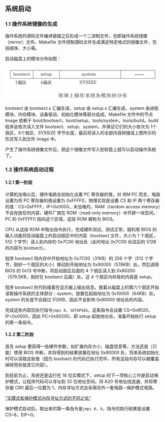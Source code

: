## 系统启动

### 1.1 操作系统镜像的生成

操作系统的源码文件编译链接之后形成一个二进制文件，也即操作系统镜像（mirror）文件。Makefile 文件控制源码文件生成满足特定格式的镜像文件，包括顺序、大小等。

启动磁盘上的模块分布如图：

![alt](./pictures1/101.png)

bootsect 由 bootsect.s 汇编生成，setup 由 setup.s 汇编生成，system 由进程模块、内存模块、设备驱动、初始化模块等部分组成。Makefile 文件中的节点 Image 依赖于 boot/bootsect，boot/setup，tools/system，tools/build。build 程序会依次读入文件 bootsect、setup、system，并保证它们的大小依次为 1个扇区、4个扇区、SYSSIZE 字节长度，最后将读入的全部内容拼接成上图所示的形式写入到文件 Image 中。

产生了操作系统镜像文件后，把这个镜像文件写入到软盘上就可以启动操作系统了。

### 1.2 操作系统启动过程

#### 1.2.1 第一阶段

计算机加电以后，硬件电路会初始化设置 PC 寄存器的值，对 IBM PC 而言，电路设置为将 PC 寄存器的值设置为 0xFFFF0，物理实现是设置 CS 和 IP 两个寄存器的值：CS=0xFFFF，IP=0x0000。未加电时，RAM（random access memory）不会存放任何内容，硬件厂商在 ROM（read-only memory）中开辟一块空间，PC 的 0xFFFF0 指向这个区域，这段 ROM 被称为 BIOS。

CPU 从这段 ROM 中取出指令执行，完成硬件测试，测试正常，就利用 BIOS 的输入功能将启动磁盘上的启动扇区中的内容（bootsect 文件，大小为 1 个扇区，512 个字节）读入到内存的 0x7C00 地址处（此时地址 0x7C00 处往后的 512B 的内容为 bootsect）。

程序 bootsect 将内存中开始地址为 0x7C00（31KB）的 256 个字（512 个字节，刚好一个扇区的大小）移动到开始地址为 0x90000（576KB）处。然后调用 BIOS 的 0x13 号中断，将启动扇区后面的 4 个扇区读入到 0x90200（576.5KB，刚好在 bootsect 后面）处，这 4 个扇区内存放的内容是 setup。

程序 bootsect 的代码接着在显示器上输出信息。接着从磁盘上的第六个扇区开始读取操作系统的主体部分：system，放置在起始地址为 0x10000（64KB）处。system 的长度不会超过 512KB，因此不会影响 0x90000 地址处的内容。

完成这些内容后执行指令`jmpi 0, SETUPSEG`，这条指令会设置 CS=0x9020，IP=0x0000，因此 PC=0x90200，即 setup 起始地址处，准备开始执行 setup 的第一条指令。

#### 1.2.2 第二阶段

首先 setup 要获得一些硬件参数，如扩展内存大小、磁盘信息等，方法还是（只能）使用 BIOS 中断，并将得到的结果放置在地址 0x90000 处，将来系统初始化时可以读取这些值（因为 bootsect 的代码已执行完毕，所有这段内存可以被覆盖掉转而存放其它内容）。

到目前为止，系统还是运行在 16 位实模式下，setup 的下一项核心工作是启动保护模式，让程序代码可以寻址到 32 位地址空间。将 A20 号地址线选通，并将寄存器 CR0 最后一位置为 1，内存寻址方式会采用另外一套电路--保护模式电路。

["实模式和保护模式内存寻址方式的不同之处"](../notes2/1.内存寻址.md)

保护模式启动后，取出来的第一条指令是`jmpi 0, 8`，指令的执行结果是设置 CS=8，EIP=0。


